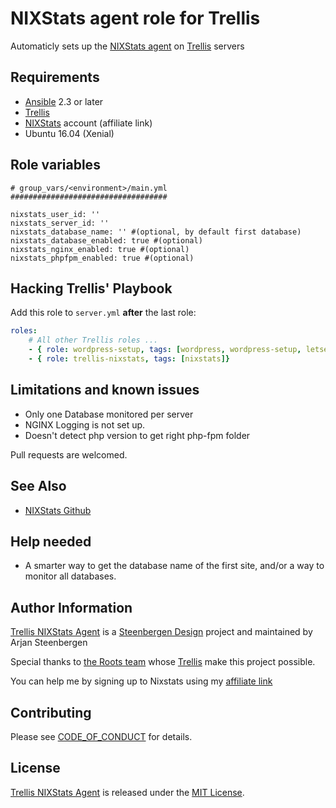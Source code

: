 # NIXStats agent role for Trellis
Automaticly sets up the [NIXStats agent](https://github.com/NIXStats/nixstatsagent) on [Trellis](https://github.com/roots/trellis) servers

## Requirements
- [Ansible](http://docs.ansible.com/ansible/latest/intro_installation.html) 2.3 or later
- [Trellis](https://github.com/roots/trellis)
- [NIXStats](https://nixstats.com/r/60694) account (affiliate link)
- Ubuntu 16.04 (Xenial)


## Role variables

    # group_vars/<environment>/main.yml
    ###################################

    nixstats_user_id: ''
    nixstats_server_id: ''
    nixstats_database_name: '' #(optional, by default first database)
    nixstats_database_enabled: true #(optional)
    nixstats_nginx_enabled: true #(optional)
    nixstats_phpfpm_enabled: true #(optional)

## Hacking Trellis' Playbook

Add this role to `server.yml` **after** the last role:

```yaml
roles:
    # All other Trellis roles ...
    - { role: wordpress-setup, tags: [wordpress, wordpress-setup, letsencrypt] }
    - { role: trellis-nixstats, tags: [nixstats]}
```

## Limitations and known issues

* Only one Database monitored per server
* NGINX Logging is not set up. 
* Doesn't detect php version to get right php-fpm folder

Pull requests are welcomed.

## See Also

* [NIXStats Github](https://github.com/NIXStats/nixstatsagent)

## Help needed
- A smarter way to get the database name of the first site, and/or a way to monitor all databases.

## Author Information

[Trellis NIXStats Agent](https://github.com/Xilonz/trellis-nixstats) is a [Steenbergen Design](https://steenbergen.design) project and maintained by Arjan Steenbergen

Special thanks to [the Roots team](https://roots.io/about/) whose [Trellis](https://github.com/roots/trellis) make this project possible.

You can help me by signing up to Nixstats using my [affiliate link](https://nixstats.com/r/60694)

## Contributing

Please see [CODE_OF_CONDUCT](./CODE_OF_CONDUCT.md) for details.

## License

[Trellis NIXStats Agent](https://github.com/Xilonz/trellis-nixstats) is released under the [MIT License](https://opensource.org/licenses/MIT).